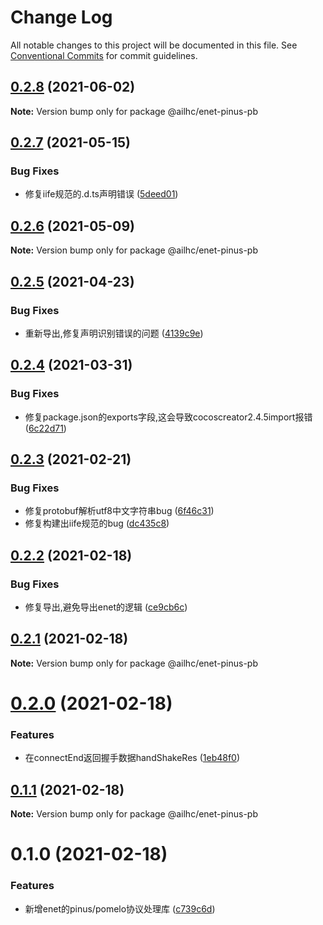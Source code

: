 # Change Log

All notable changes to this project will be documented in this file.
See [Conventional Commits](https://conventionalcommits.org) for commit guidelines.

## [0.2.8](https://github.com/AILHC/EasyGameFrameworkOpen/compare/@ailhc/enet-pinus-pb@0.2.7...@ailhc/enet-pinus-pb@0.2.8) (2021-06-02)

**Note:** Version bump only for package @ailhc/enet-pinus-pb





## [0.2.7](https://github.com/AILHC/EasyGameFrameworkOpen/compare/@ailhc/enet-pinus-pb@0.2.6...@ailhc/enet-pinus-pb@0.2.7) (2021-05-15)


### Bug Fixes

* 修复iife规范的.d.ts声明错误 ([5deed01](https://github.com/AILHC/EasyGameFrameworkOpen/commit/5deed01795ca4abab2bbafbb7b55664d4d23be8f))





## [0.2.6](https://github.com/AILHC/EasyGameFrameworkOpen/compare/@ailhc/enet-pinus-pb@0.2.5...@ailhc/enet-pinus-pb@0.2.6) (2021-05-09)

**Note:** Version bump only for package @ailhc/enet-pinus-pb





## [0.2.5](https://github.com/AILHC/EasyGameFrameworkOpen/compare/@ailhc/enet-pinus-pb@0.2.4...@ailhc/enet-pinus-pb@0.2.5) (2021-04-23)


### Bug Fixes

* 重新导出,修复声明识别错误的问题 ([4139c9e](https://github.com/AILHC/EasyGameFrameworkOpen/commit/4139c9ece90ef11d12374a42065bf89ebe44d053))





## [0.2.4](https://github.com/AILHC/EasyGameFrameworkOpen/compare/@ailhc/enet-pinus-pb@0.2.3...@ailhc/enet-pinus-pb@0.2.4) (2021-03-31)


### Bug Fixes

* 修复package.json的exports字段,这会导致cocoscreator2.4.5import报错 ([6c22d71](https://github.com/AILHC/EasyGameFrameworkOpen/commit/6c22d71f6f32ec566b95e7b299ec91e732e99585))





## [0.2.3](https://github.com/AILHC/EasyGameFrameworkOpen/compare/@ailhc/enet-pinus-pb@0.2.2...@ailhc/enet-pinus-pb@0.2.3) (2021-02-21)


### Bug Fixes

* 修复protobuf解析utf8中文字符串bug ([6f46c31](https://github.com/AILHC/EasyGameFrameworkOpen/commit/6f46c315fa7a8389279657520dee1c2bc0153d67))
* 修复构建出iife规范的bug ([dc435c8](https://github.com/AILHC/EasyGameFrameworkOpen/commit/dc435c8ed264447b8a80263e7d157b1576c414b3))





## [0.2.2](https://github.com/AILHC/EasyGameFrameworkOpen/compare/@ailhc/enet-pinus-pb@0.2.1...@ailhc/enet-pinus-pb@0.2.2) (2021-02-18)


### Bug Fixes

* 修复导出,避免导出enet的逻辑 ([ce9cb6c](https://github.com/AILHC/EasyGameFrameworkOpen/commit/ce9cb6ccfed9b10ae951130546163a03ded684c3))





## [0.2.1](https://github.com/AILHC/EasyGameFrameworkOpen/compare/@ailhc/enet-pinus-pb@0.2.0...@ailhc/enet-pinus-pb@0.2.1) (2021-02-18)

**Note:** Version bump only for package @ailhc/enet-pinus-pb





# [0.2.0](https://github.com/AILHC/EasyGameFrameworkOpen/compare/@ailhc/enet-pinus-pb@0.1.1...@ailhc/enet-pinus-pb@0.2.0) (2021-02-18)


### Features

* 在connectEnd返回握手数据handShakeRes ([1eb48f0](https://github.com/AILHC/EasyGameFrameworkOpen/commit/1eb48f05b3c34f8a2f5826f265254cf4d16b25c2))





## [0.1.1](https://github.com/AILHC/EasyGameFrameworkOpen/compare/@ailhc/enet-pinus-pb@0.1.0...@ailhc/enet-pinus-pb@0.1.1) (2021-02-18)

**Note:** Version bump only for package @ailhc/enet-pinus-pb





# 0.1.0 (2021-02-18)


### Features

* 新增enet的pinus/pomelo协议处理库 ([c739c6d](https://github.com/AILHC/EasyGameFrameworkOpen/commit/c739c6dfcea005975f5a6311c70095a86713791c))
